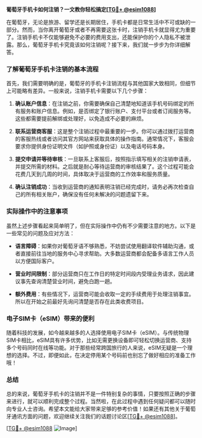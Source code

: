 **葡萄牙手机卡如何注销？一文教你轻松搞定[[TG💪+ @esim1088](https://t.me/s/esim1088)]**

在葡萄牙，无论是旅游、留学还是长期居住，手机卡都是日常生活中不可或缺的一部分。然而，当你离开葡萄牙或者不再需要这张卡时，注销手机卡就显得尤为重要了。注销手机卡不仅能够避免不必要的费用支出，还能保护你的个人隐私不被泄露。那么，葡萄牙手机卡究竟该如何注销呢？接下来，我们就一步步为你详细解答。

### 了解葡萄牙手机卡注销的基本流程

首先，我们需要明确的是，葡萄牙的手机卡注销流程与其他国家大致相同，但细节上可能略有差异。一般来说，注销手机卡需要以下几个步骤：

1. **确认账户信息**：在注销之前，你需要确保自己清楚地知道该手机号码绑定的所有服务和账户信息。例如，是否绑定了银行账户、支付平台或者订阅服务等。这些都需要提前解绑或处理好，以免造成不必要的麻烦。
   
2. **联系运营商客服**：这是整个注销过程中最重要的一步。你可以通过拨打运营商的客服热线或者访问其官方网站来获取具体的操作指南。通常情况下，客服会要求你提供身份证明文件（如护照或身份证）以及电话号码本身。

3. **提交申请并等待审核**：一旦联系上客服后，按照指示填写相关的注销申请表，并提交所需的材料。之后就是耐心等待运营商的审核结果了。这个过程可能会花费几天到几周的时间，具体取决于运营商的工作效率和服务质量。

4. **确认注销成功**：当收到运营商的通知表明注销已经完成时，请务必再次检查自己的所有相关账户，确保没有任何未解决的问题遗留下来。

### 实际操作中的注意事项

虽然上述步骤看起来简单明了，但在实际操作中仍有不少需要注意的地方。以下是一些常见的问题及应对方法：

- **语言障碍**：如果你对葡萄牙语不够熟悉，不妨尝试使用翻译软件辅助沟通，或者直接前往当地的服务中心寻求帮助。大多数运营商都会配备多语言工作人员以方便国际客户。
  
- **营业时间限制**：部分运营商只在工作日的特定时间段内受理业务请求，因此建议事先查询清楚营业时间，避免白跑一趟。
  
- **额外费用**：有些情况下，运营商可能会收取一定的手续费用于处理注销事宜。所以在开始之前最好先询问清楚是否存在此类收费项目。

### 电子SIM卡（eSIM）带来的便利

随着科技的发展，如今越来越多的人选择使用电子SIM卡（eSIM）。与传统物理SIM卡相比，eSIM具有许多优势，比如无需更换设备即可轻松切换运营商、支持多个号码同时在线等功能。对于那些经常跨国旅行的人来说，eSIM无疑是一个理想的选择。不过，即便如此，在决定停用某个号码前也别忘了做好相应的准备工作哦！

### 总结

总的来说，葡萄牙手机卡的注销并不是一件特别复杂的事情，只要按照正确的步骤来进行，就可以顺利完成整个过程。当然啦，在此过程中遇到任何疑问都可以随时向专业人士咨询。希望本文能给大家带来足够的参考价值！如果还有其他关于葡萄牙通讯方面的问题，欢迎继续关注我们的话题讨论区[[TG💪+ @esim1088](https://t.me/s/esim1088)]。

[[TG💪+ @esim1088](https://t.me/s/esim1088) ![Image](https://i.postimg.cc/4NQfJmqS/Snipaste-2025-05-13-00-14-12.png)]